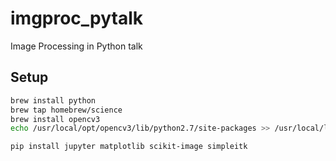 # imgproc_pytalk
Image Processing in Python talk

## Setup
```sh
brew install python
brew tap homebrew/science
brew install opencv3
echo /usr/local/opt/opencv3/lib/python2.7/site-packages >> /usr/local/lib/python2.7/site-packages/opencv3.pth

pip install jupyter matplotlib scikit-image simpleitk
```
